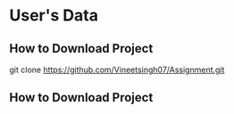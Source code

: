 # User's Data



## How to Download Project

git clone https://github.com/Vineetsingh07/Assignment.git


## How to Download Project
